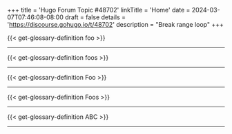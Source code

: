 +++
title = 'Hugo Forum Topic #48702'
linkTitle = 'Home'
date = 2024-03-07T07:46:08-08:00
draft = false
details = 'https://discourse.gohugo.io/t/48702'
description = "Break range loop"
+++

{{< get-glossary-definition foo >}}

---

{{< get-glossary-definition foos >}}

---

{{< get-glossary-definition Foo >}}

---

{{< get-glossary-definition Foos >}}

---

{{< get-glossary-definition ABC >}}

---
